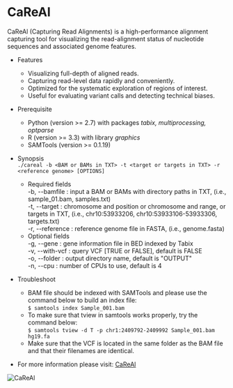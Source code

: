 # CaReAl

CaReAl (Capturing Read Alignments) is a high-performance alignment capturing tool for visualizing the read-alignment status of nucleotide sequences and associated genome features.

 * Features
   - Visualizing full-depth of aligned reads.
   - Capturing read-level data rapidly and conveniently.
   - Optimized for the systematic exploration of regions of interest.
   - Useful for evaluating variant calls and detecting technical biases.

 * Prerequisite
   - Python (version >= 2.7) with packages _tabix, multiprocessing, optparse_
   - R (version >= 3.3) with library _graphics_
   - SAMTools (version >= 0.1.19)
   
 * Synopsis  
 ```./careal -b <BAM or BAMs in TXT> -t <target or targets in TXT> -r <reference genome> [OPTIONS]```
    * Required fields  
        -b, --bamfile <FILE> : input a BAM or BAMs with directory paths in TXT, (i.e., sample_01.bam, samples.txt)  
        -t, --target <FILE> : chromosome and position or chromosome and range, or targets in TXT, (i.e., chr10:53933206, chr10:53933106-53933306, targets.txt)  
        -r, --reference <FILE> : reference genome file in FASTA, (i.e., genome.fasta)  
    * Optional fields  
        -g, --gene <FILE> : gene information file in BED indexed by Tabix  
        -v, --with-vcf <STRING> : query VCF [TRUE or FALSE], default is FALSE  
        -o, --folder <STRING> : output directory name, default is "OUTPUT"  
        -n, --cpu <NUMBER> : number of CPUs to use, default is 4  

 * Troubleshoot
   - BAM file should be indexed with SAMTools and please use the command below to build an index file:  
   ```$ samtools index Sample_001.bam```
   - To make sure that tview in samtools works properly, try the command below:  
   ```$ samtools tview -d T -p chr1:2409792-2409992 Sample_001.bam hg19.fa```
   - Make sure that the VCF is located in the same folder as the BAM file and that their filenames are identical.

  * For more information please visit: [CaReAl](http://www.snubi.org/~lootpiz/CaReAl/)  

  ![CaReAl](/imgs/logo.png) 


